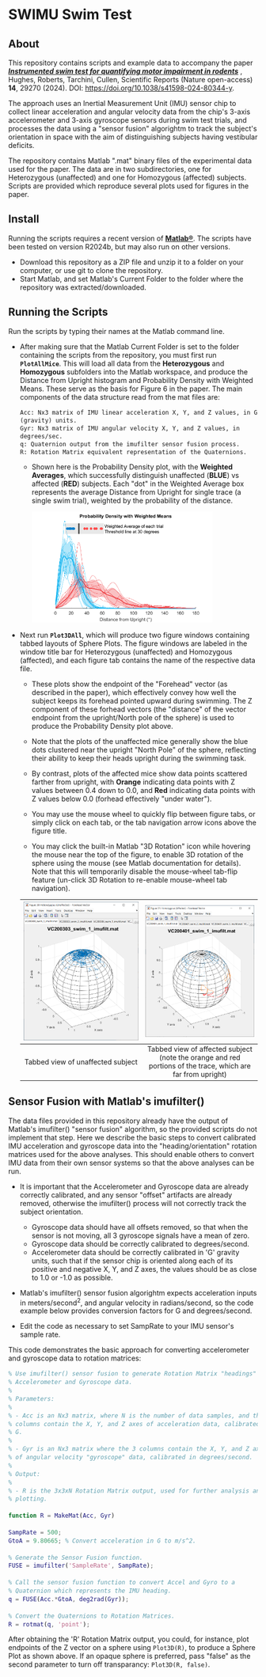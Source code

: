 # SWIMU Swim Test

## About
This repository contains scripts and example data to accompany the paper
[***Instrumented swim test for quantifying motor impairment in
rodents***](https://www.nature.com/articles/s41598-024-80344-y) , Hughes,
Roberts, Tarchini, Cullen, Scientific Reports (Nature open-access) **14**, 29270
(2024). DOI: https://doi.org/10.1038/s41598-024-80344-y.

The approach uses an Inertial Measurement Unit (IMU) sensor chip to collect linear acceleration and angular velocity data from the chip's 3-axis accelerometer and 3-axis gyroscope sensors during swim test trials, and processes the data using a "sensor fusion" algorightm to track the subject's orientation in space with the aim of distinguishing subjects having vestibular deficits.

The repository contains Matlab ".mat" binary files of the experimental data used for the paper. The data are in two subdirectories, one for Heterozygous (unaffected) and one for Homozygous (affected) subjects. Scripts are provided which reproduce several plots used for figures in the paper.

## Install

Running the scripts requires a recent version of
[**Matlab®**](https://www.mathworks.com/). The scripts have been tested on version
R2024b, but may also run on other versions.

* Download this repository as a ZIP file and unzip it to a folder on your
  computer, or use git to clone the repository.
* Start Matlab, and set Matlab's Current Folder to the folder where the repository was extracted/downloaded.


## Running the Scripts

Run the scripts by typing their names at the Matlab command line.

* After making sure that the Matlab Current Folder is set to the folder containing the scripts from the repository, you must first run **`PlotAllMice`**. This will load all data from the **Heterozygous** and **Homozygous** subfolders into the Matlab workspace, and produce the Distance from Upright histogram and Probability Density with Weighted Means. These serve as the basis for Figure 6 in the paper. The main components of the data structure read from the mat files are:


  ```
  Acc: Nx3 matrix of IMU linear acceleration X, Y, and Z values, in G (gravity) units.
  Gyr: Nx3 matrix of IMU angular velocity X, Y, and Z values, in degrees/sec.
  q: Quaternion output from the imufilter sensor fusion process.
  R: Rotation Matrix equivalent representation of the Quaternions.
  ```


  * Shown here is the Probability Density plot, with the **Weighted Averages**, which successfully distinguish unaffected (**BLUE**) vs affected (**RED**) subjects. Each "dot" in the Weighted Average box represents the average Distance from Upright for single trace (a single swim trial), weighted by the probability of the distance.

    <img src="ProbabilityFig.png" alt="drawing" width="80%"/>



* Next run **`Plot3DAll`**, which will produce two figure windows containing tabbed layouts of Sphere Plots. The figure windows are labeled in the window title bar for Heterozygous (unaffected) and Homozygous (affected), and each figure tab contains the name of the respective data file.

  * These plots show the endpoint of the "Forehead" vector (as described in the paper), which effectively convey how well the subject keeps its forehead pointed upward during swimming. The Z component of these forhead vectors (the "distance" of the vector endpoint from the upright/North pole of the sphere) is used to produce the Probability Density plot above.

  * Note that the plots of the unaffected mice generally show the blue dots clustered near the upright "North Pole" of the sphere, reflecting their ability to keep their heads upright during the swimming task.

  * By contrast, plots of the affected mice show data points scattered farther from upright, with **Orange** indicating data points with Z values between 0.4 down to 0.0, and **Red** indicating data points with Z values below 0.0 (forhead effectively "under water").

  * You may use the mouse wheel to quickly flip between figure tabs, or simply click on each tab, or the tab navigation arrow icons above the figure title.

  * You may click the built-in Matlab "3D Rotation" icon while hovering the mouse near the top of the figure, to enable 3D rotation of the sphere using the mouse (see Matlab documentation for details). Note that this will temporarily disable the mouse-wheel tab-flip feature (un-click 3D Rotation to re-enable mouse-wheel tab navigation).

  | ![alt text](SphereUnaffected.png) | ![alt text](SphereAffected.png) |
  | :--: | :--: |
  | Tabbed view of unaffected subject | Tabbed view of affected subject (note the orange and red portions of the trace, which are far from upright) |


## Sensor Fusion with Matlab's imufilter()

The data files provided in this repository already have the output of Matlab's imufilter() "sensor fusion" algorithm, so the provided scripts do not implement that step. Here we describe the basic steps to convert calibrated IMU acceleration and gyroscope data into the "heading/orientation" rotation matrices used for the above analyses. This should enable others to convert IMU data from their own sensor systems so that the above analyses can be run.

* It is important that the Accelerometer and Gyroscope data are already correctly calibrated, and any sensor "offset" artifacts are already removed, otherwise the imufilter() process will not correctly track the subject orientation.
  * Gyroscope data should have all offsets removed, so that when the sensor is not moving, all 3 gyroscope signals have a mean of zero.
  * Gyroscope data should be correctly calibrated to degrees/second.
  * Accelerometer data should be correctly calibrated in 'G' gravity units, such that if the sensor chip is oriented along each of its positive and negative X, Y, and Z axes, the values should be as close to 1.0 or -1.0 as possible.

* Matlab's imufilter() sensor fusion algorightm expects acceleration inputs in meters/second<sup>2</sup>, and angular velocity in radians/second, so the code example below provides conversion factors for G and degrees/second.
* Edit the code as necessary to set SampRate to your IMU sensor's sample rate.

This code demonstrates the basic approach for converting accelerometer and
gyroscope data to rotation matrices:

```matlab
% Use imufilter() sensor fusion to generate Rotation Matrix "headings" from
% Accelerometer and Gyroscope data.
%
% Parameters:
%
% - Acc is an Nx3 matrix, where N is the number of data samples, and the 3
% columns contain the X, Y, and Z axes of acceleration data, calibrated in
% G.
%
% - Gyr is an Nx3 matrix where the 3 columns contain the X, Y, and Z axes
% of angular velocity "gyroscope" data, calibrated in degrees/second.
%
% Output:
%
% - R is the 3x3xN Rotation Matrix output, used for further analysis and
% plotting.

function R = MakeMat(Acc, Gyr)

SampRate = 500;
GtoA = 9.80665; % Convert acceleration in G to m/s^2.

% Generate the Sensor Fusion function.
FUSE = imufilter('SampleRate', SampRate);

% Call the sensor fusion function to convert Accel and Gyro to a
% Quaternion which represents the IMU heading.
q = FUSE(Acc.*GtoA, deg2rad(Gyr));

% Convert the Quaternions to Rotation Matrices.
R = rotmat(q, 'point');

```

After obtaining the 'R' Rotation Matrix output, you could, for instance, plot endpoints of the Z vector on a sphere using `Plot3D(R)`, to produce a Sphere Plot as shown above. If an opaque sphere is preferred, pass "false" as the second parameter to turn off transparancy: `Plot3D(R, false)`.
